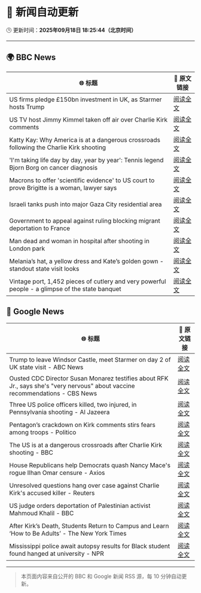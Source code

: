 # 🧠 新闻自动更新

🕒 更新时间：**2025年09月18日 18:25:44（北京时间）**

---

## 🌍 BBC News

| 🌐 标题 | 🔗 原文链接 |
|--------|-------------|
| US firms pledge £150bn investment in UK, as Starmer hosts Trump | [阅读全文](https://www.bbc.com/news/articles/cx2nllgl3q7o?at_medium=RSS&at_campaign=rss) |
| US TV host Jimmy Kimmel taken off air over Charlie Kirk comments | [阅读全文](https://www.bbc.com/news/articles/c203n52x1y9o?at_medium=RSS&at_campaign=rss) |
| Katty Kay: Why America is at a dangerous crossroads following the Charlie Kirk shooting | [阅读全文](https://www.bbc.com/news/articles/c78n0e83ye0o?at_medium=RSS&at_campaign=rss) |
| 'I'm taking life day by day, year by year': Tennis legend Bjorn Borg on cancer diagnosis | [阅读全文](https://www.bbc.com/sport/tennis/articles/cz691128dn6o?at_medium=RSS&at_campaign=rss) |
| Macrons to offer 'scientific evidence' to US court to prove Brigitte is a woman, lawyer says | [阅读全文](https://www.bbc.com/news/articles/ckg3llj5nxdo?at_medium=RSS&at_campaign=rss) |
| Israeli tanks push into major Gaza City residential area | [阅读全文](https://www.bbc.com/news/articles/c4gv881exj2o?at_medium=RSS&at_campaign=rss) |
| Government to appeal against ruling blocking migrant deportation to France | [阅读全文](https://www.bbc.com/news/articles/cj3yrrnydero?at_medium=RSS&at_campaign=rss) |
| Man dead and woman in hospital after shooting in London park | [阅读全文](https://www.bbc.com/news/articles/cgmzwepy1veo?at_medium=RSS&at_campaign=rss) |
| Melania’s hat, a yellow dress and Kate’s golden gown - standout state visit looks | [阅读全文](https://www.bbc.com/news/articles/cy857ddpjp4o?at_medium=RSS&at_campaign=rss) |
| Vintage port, 1,452 pieces of cutlery and very powerful people - a glimpse of the state banquet | [阅读全文](https://www.bbc.com/news/articles/cn4l13gxy2lo?at_medium=RSS&at_campaign=rss) |

## 📰 Google News

| 🌐 标题 | 🔗 原文链接 |
|--------|-------------|
| Trump to leave Windsor Castle, meet Starmer on day 2 of UK state visit - ABC News | [阅读全文](https://news.google.com/rss/articles/CBMinAFBVV95cUxNM1NYY0QyZFdGaDBwci0xTUpVeGxjR3hJaXQ0VFJpdFNXenRPYmpELTkxX2hkbWNXMEtuSk8ya25kUV9FeHE3UGxoNWtOWnd2Q08taTZDQXhrRDFoUWlkcDhJX3M3cTVnVGtPWnllUVN3WXNxTFZwMEpGWDl6SFR3Q3pnM3ZLRTIwYUxCUS1vM2t2R19rSFFFSXFDckXSAaIBQVVfeXFMTVAzeGhZNWRIWkxyUngwcXIyR3dTWEw2VU9ncUdxNXFNbFdhbUNkbTd2RERvbDhxNDh4T0thbXlySTZsSjhiUjB0aG1TYW02LVR2RFZtVzV0Ykk3OGtmNFBoTEdrSVBtYmp6SExCMHRpTXJaaGpkU20weG1Yd1FSZTZsRWJjUFF0SVNRaS16QkhkQ0VQNWdPdS1YQlJNcUhMWFNR?oc=5) |
| Ousted CDC Director Susan Monarez testifies about RFK Jr., says she's "very nervous" about vaccine recommendations - CBS News | [阅读全文](https://news.google.com/rss/articles/CBMilgFBVV95cUxNS05IVDBObUVBbkNJV1FJQXRqa1l1Tk1fNjd4NnBsUU5wM2hUdXViWHNzTl9qa2RYSUxwNWpaRmRqcVhBNE5oeENKZDVXdzJnRFBwSkY0dHl1Ym92d0h5WlYtQmp1VFNVeThmVFFNQXJEV2VuT3NfMUlYZVFES19TZlNESTMxMklYSHFsa1VFWUpQWVU3ZGfSAZsBQVVfeXFMUDdVUjVKQ256Y1gxc3Z1U05HY0lGdUp5X0dZampHSVJBS2JNdlBhaDl6YXR6ZUlxT2s2X0JpMHA1WWxrcjZ2R1FTMFVxcjJucmUyc3laV3FnakVVZVBsUHNub1RvTGV4ZVc1aFJUdXNDN05FY3pOTmVPVVYzOHNQSGFxS1hZR0RVWF9Oakl2OUgyeEZzMzhHM2laYkE?oc=5) |
| Three US police officers killed, two injured, in Pennsylvania shooting - Al Jazeera | [阅读全文](https://news.google.com/rss/articles/CBMinAFBVV95cUxPblltR3g1QUJDVF9tQm53Z2hwVkdxNi0xcURfbXFBVG1yUmhxeEVFWGM1ZDFSUnI0c3BnT3E0SzNHUkVrWWdnZTNlVEpkcnpwVUN3VDZlUmJ4TlVBS3Z5am55MzJSWXBTV1didmluMkpya1pKa2paOF9nQVliV1o5MkotRXVxZnFEMi1icWtpLVh5eENHZTBIYWEwZ3nSAaIBQVVfeXFMUEtPZkFOWDhtVU5IWnVpYVA2d0xUcE9pVDR4a1ZHdEZsZllGSl9pTGlWUDRGV0pJVFlwdXNRQURCUEc4RTRGQVNQNEtEUUlDYkNfdDBabDhHV241SU9oUXFoQ1ZsTFMyTDJxNEtNYklhdjhZTVJqY2pacjYwaUIyOFBIbExVb0NHdm9hcFRqVUhJQTFKQ2ZqbENBOExQNHdmdFFR?oc=5) |
| Pentagon’s crackdown on Kirk comments stirs fears among troops - Politico | [阅读全文](https://news.google.com/rss/articles/CBMif0FVX3lxTE83ajU2Z1pneUdXWjZJYV91VVp3SFp4SU5RcHVTc0FJMm9YUnNrNzNUTnpPSTZwYTA5RTVRNUYyTGtRdmZVcVdMeEJQYmdlUDlNYzFpa0FqYkNZQXRUczl5cXh3elZIOTZBRUhKMHJhYXJqTmhFUUxQWmZGa2tTRzA?oc=5) |
| The US is at a dangerous crossroads after Charlie Kirk shooting - BBC | [阅读全文](https://news.google.com/rss/articles/CBMiWkFVX3lxTE5lNFNLTTk2TFg5X1dkSE0yWk5XS0hIa2UxQjhReEIzV0VNS25hQlp4dUdyOE9aZWZsRWRNOVZ2Y2YwNkluZnotR2M4VWtzTFBjeTRybkg1d3o3Z9IBX0FVX3lxTFBKeGs1SkpTRUVLX1BwakVwY3hWYXlMbzdnZEZQTHoyM0tWN044WWFGRUEwMWp5ZUFUZGNmYlBwck1lM1R5WEh1SU1fX1JYVWpqS2xlZkRETl9KcGx2TFlF?oc=5) |
| House Republicans help Democrats quash Nancy Mace's rogue Ilhan Omar censure - Axios | [阅读全文](https://news.google.com/rss/articles/CBMif0FVX3lxTE8tN05vd1lsbE1HMUk2Mi0zNWdCNHcydDFSay1RZTcydXVoZS1nRV9jcXZLb29sQUtibzRaTGlYa3NQbkctWGdyT3VGT29YNzFxTFZzT0p5OFBvQ3d0MWpyUl9iS0k0UnNUemlNazRRcy1MRmJhQkduMDFpVWNBdGc?oc=5) |
| Unresolved questions hang over case against Charlie Kirk's accused killer - Reuters | [阅读全文](https://news.google.com/rss/articles/CBMiuAFBVV95cUxQR2xGdy1PeElkNEMtZHVNSnMxdHhuazZqbEFkQWdRc1dxNG1ESVZDQk4zOER4RUxieFZrWVZ5YlZpS0F6SHlHV2NmU25UQS1XMjQ2NERiZlNPb0N1c2pBaFlRdUtvWElSRmxPdXh4RFRoaGFweE9LVVhNdWRaNGtCMzAxU2JRX0VEcXA2WmhWRThSc2dxM3BhMGcwMWpFNE5kS040WTZtaVlGeGlkT3Y2VHFkMFlKRFZQ?oc=5) |
| US judge orders deportation of Palestinian activist Mahmoud Khalil - BBC | [阅读全文](https://news.google.com/rss/articles/CBMiWkFVX3lxTE5yb2pqWk9HX0JrajVEeE1DZlhKMGFySTVHWWhsSVhETmUtQnJ1UENuYmxSV2ZDQXM0RkpzV25xdW1IckRyXzlvcU1ZTWNrVjNpR2JEVG1RREwtUQ?oc=5) |
| After Kirk’s Death, Students Return to Campus and Learn ‘How to Be Adults’ - The New York Times | [阅读全文](https://news.google.com/rss/articles/CBMie0FVX3lxTE5wWVA4ZVZ5dkw3aHcyQnlHZHlXZDFYOV8xaVRrdXlvMDR3ZzByd1k0RlAxNTh1UHB6dFV3NW1seDNKUnpqenBxUzNYYkFaQUhHU2JIM0xydThoeHE3cWZPQmZsZGE4dTEyU1ljdHhwYURNZ3VabXRMNlNndw?oc=5) |
| Mississippi police await autopsy results for Black student found hanged at university - NPR | [阅读全文](https://news.google.com/rss/articles/CBMikgFBVV95cUxPcEFmajNDaERXWXo4OGZ4Q2FqeGRKRHNkWmgwTEgzdGtYak9DTHNOd2MzSTRvOGFudVB5UThfSW1RRm5PUHFNZDZiMW15QVd2dkVEcTNhak0zNEYtbFFHVjFNYnFRbmhwaHFzM3dYRXRyajFESFI4TWxqcVlId2plOFJNdXRrdXktTks0cHF0VlEzQQ?oc=5) |

---
> 本页面内容来自公开的 BBC 和 Google 新闻 RSS 源，每 10 分钟自动更新。